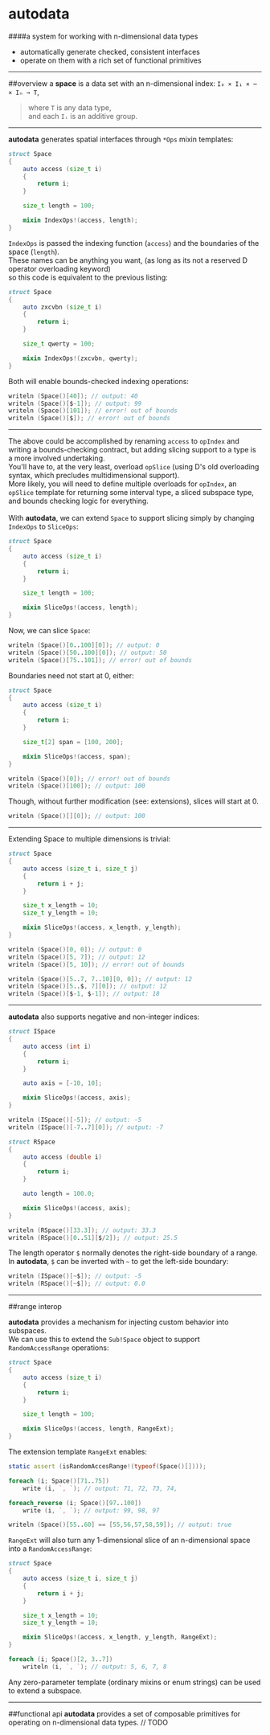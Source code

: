 autodata
======
####a system for working with n-dimensional data types
  * automatically generate checked, consistent interfaces
  * operate on them with a rich set of functional primitives

---
##overview
a __space__ is a data set with an n-dimensional index: `I₀ × I₁ × ⋯ × Iₙ → T`,
> where `T` is any data type,  
> and each `Iᵢ` is an additive group. <!-- REVIEW: with manual origin, maybe only a monoid is required --> 

---
     
__autodata__ generates spatial interfaces through `*Ops` mixin templates:

```d
struct Space
{
	auto access (size_t i)
	{
		return i;
	}

	size_t length = 100;

	mixin IndexOps!(access, length);
}
```

`IndexOps` is passed the indexing function (`access`) and the boundaries of the space (`length`).  
These names can be anything you want, (as long as its not a reserved D operator overloading keyword)  
so this code is equivalent to the previous listing:

```d
struct Space
{
	auto zxcvbn (size_t i)
	{
		return i;
	}

	size_t qwerty = 100;

	mixin IndexOps!(zxcvbn, qwerty);
}
```

Both will enable bounds-checked indexing operations:

```d
writeln (Space()[40]); // output: 40
writeln (Space()[$-1]); // output: 99
writeln (Space()[101]); // error! out of bounds
writeln (Space()[$]); // error! out of bounds
```

---

The above could be accomplished by renaming `access` to `opIndex` and writing a bounds-checking contract, but adding slicing support to a type is a more involved undertaking.  
You'll have to, at the very least, overload `opSlice` (using D's old overloading syntax, which precludes multidimensional support).  
More likely, you will need to define multiple overloads for `opIndex`, an `opSlice` template for returning some interval type, a sliced subspace type, and bounds checking logic for everything.  
<br>
With __autodata__, we can extend `Space` to support slicing simply by changing `IndexOps` to `SliceOps`:

```d
struct Space
{
	auto access (size_t i)
	{
		return i;
	}

	size_t length = 100;

	mixin SliceOps!(access, length);
}
```

Now, we can slice `Space`:

```d
writeln (Space()[0..100][0]); // output: 0
writeln (Space()[50..100][0]); // output: 50
writeln (Space()[75..101]); // error! out of bounds
```

Boundaries need not start at 0, either:
```d
struct Space
{
	auto access (size_t i)
	{
		return i;
	}

	size_t[2] span = [100, 200];

	mixin SliceOps!(access, span);
}

writeln (Space()[0]); // error! out of bounds
writeln (Space()[100]); // output: 100
```

Though, without further modification (see: extensions), slices will start at 0. <!--REVIEW mention extensions and special symbols like "origin"-->

```d
writeln (Space()[][0]); // output: 100
```

---

Extending Space to multiple dimensions is trivial:

```d
struct Space
{
	auto access (size_t i, size_t j)
	{
		return i + j;
	}

	size_t x_length = 10;
	size_t y_length = 10;

	mixin SliceOps!(access, x_length, y_length);
}
```

```d
writeln (Space()[0, 0]); // output: 0
writeln (Space()[5, 7]); // output: 12
writeln (Space()[5, 10]); // error! out of bounds

writeln (Space()[5..7, 7..10][0, 0]); // output: 12
writeln (Space()[5..$, 7][0]); // output: 12
writeln (Space()[$-1, $-1]); // output: 18
```

---

__autodata__ also supports negative and non-integer indices:

```d
struct ISpace
{
	auto access (int i)
	{
		return i;
	}

	auto axis = [-10, 10];

	mixin SliceOps!(access, axis);
}

writeln (ISpace()[-5]); // output: -5
writeln (ISpace()[-7..7][0]); // output: -7

struct RSpace
{
	auto access (double i)
	{
		return i;
	}

	auto length = 100.0;

	mixin SliceOps!(access, axis);
}

writeln (RSpace()[33.3]); // output: 33.3
writeln (RSpace()[0..51][$/2]); // output: 25.5
```

The length operator `$` normally denotes the right-side boundary of a range.  
In __autodata__, `$` can be inverted with `~` to get the left-side boundary:

```d
writeln (ISpace()[~$]); // output: -5
writeln (RSpace()[~$]); // output: 0.0
```

---
##range interop

__autodata__ provides a mechanism for injecting custom behavior into subspaces.  
We can use this to extend the `Sub!Space` object to support `RandomAccessRange` operations:

```d
struct Space
{
	auto access (size_t i)
	{
		return i;
	}

	size_t length = 100;

	mixin SliceOps!(access, length, RangeExt);
}
```

The extension template `RangeExt` enables:

```d
static assert (isRandomAccesRange!(typeof(Space()[])));

foreach (i; Space()[71..75])
	write (i, `, `); // output: 71, 72, 73, 74,

foreach_reverse (i; Space()[97..100])
	write (i, `, `); // output: 99, 98, 97

writeln (Space()[55..60] == [55,56,57,58,59]); // output: true
```

`RangeExt` will also turn any 1-dimensional slice of an n-dimensional space into a `RandomAccessRange`:

```d
struct Space
{
	auto access (size_t i, size_t j)
	{
		return i + j;
	}

	size_t x_length = 10;
	size_t y_length = 10;

	mixin SliceOps!(access, x_length, y_length, RangeExt);
}

```
```d
foreach (i; Space()[2, 3..7])
	writeln (i, `, `); // output: 5, 6, 7, 8
```

Any zero-parameter template (ordinary mixins or enum strings) can be used to extend a subspace. <!-- TODO link to extensions manpage -->

---
##functional api
__autodata__ provides a set of composable primitives for operating on n-dimensional data types.
// TODO
